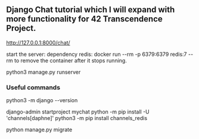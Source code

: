 ## Django Chat tutorial which I will expand with more functionality for 42 Transcendence Project.
http://127.0.0.1:8000/chat/

start the server:
dependency redis:
docker run --rm -p 6379:6379 redis:7
--rm to remove the container after it stops running.

python3 manage.py runserver

### Useful commands
python3 -m django --version

django-admin startproject mychat
python -m pip install -U 'channels[daphne]'
python3 -m pip install channels_redis

python manage.py migrate